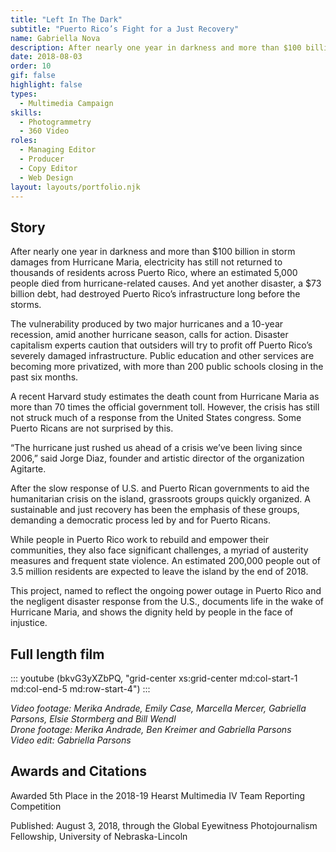 ```yaml
---
title: "Left In The Dark"
subtitle: "Puerto Rico’s Fight for a Just Recovery"
name: Gabriella Nova
description: After nearly one year in darkness and more than $100 billion in storm damages from Hurricane Maria, electricity has still not returned to thousands of residents across Puerto Rico, where an estimated 5,000 people died from hurricane-related causes. And yet another disaster, a $73 billion debt, had destroyed Puerto Rico’s infrastructure long before the storms.
date: 2018-08-03
order: 10
gif: false
highlight: false
types:
  - Multimedia Campaign
skills:
  - Photogrammetry
  - 360 Video
roles:
  - Managing Editor
  - Producer
  - Copy Editor
  - Web Design
layout: layouts/portfolio.njk
---
```


<copy-wrap class="grid-center xs:grid-center md:grid-center">

## Story

After nearly one year in darkness and more than $100 billion in storm damages from Hurricane Maria, electricity has still not returned to thousands of residents across Puerto Rico, where an estimated 5,000 people died from hurricane-related causes. And yet another disaster, a $73 billion debt, had destroyed Puerto Rico’s infrastructure long before the storms.

The vulnerability produced by two major hurricanes and a 10-year recession, amid another hurricane season, calls for action. Disaster capitalism experts caution that outsiders will try to profit off Puerto Rico’s severely damaged infrastructure. Public education and other services are becoming more privatized, with more than 200 public schools closing in the past six months.

A recent Harvard study estimates the death count from Hurricane Maria as more than 70 times the official government toll. However, the crisis has still not struck much of a response from the United States congress. Some Puerto Ricans are not surprised by this.

“The hurricane just rushed us ahead of a crisis we’ve been living since 2006,” said Jorge Diaz, founder and artistic director of the organization Agitarte. 

After the slow response of U.S. and Puerto Rican governments to aid the humanitarian crisis on the island, grassroots groups quickly organized. A sustainable and just recovery has been the emphasis of these groups, demanding a democratic process led by and for Puerto Ricans. 

While people in Puerto Rico work to rebuild and empower their communities, they also face significant challenges, a myriad of austerity measures and frequent state violence. An estimated 200,000 people out of 3.5 million residents are expected to leave the island by the end of 2018.

This project, named to reflect the ongoing power outage in Puerto Rico and the negligent disaster response from the U.S., documents life in the wake of Hurricane Maria, and shows the dignity held by people in the face of injustice.

</copy-wrap>

<copy-wrap class="grid-center xs:grid-center md:grid-center">

  ## Full length film

</copy-wrap>

::: youtube (bkvG3yXZbPQ, "grid-center xs:grid-center md:col-start-1 md:col-end-5 md:row-start-4") :::

<div class="grid-center xs:grid-center md:row-start-4 md:col-start-5 md:col-end-6">
  <cite class="text-xs text-black dm:text-white inline-block leading-normal">Video footage: Merika Andrade, Emily Case, Marcella Mercer, Gabriella Parsons, Elsie Stormberg and Bill Wendl <br /> 
  Drone footage: Merika Andrade, Ben Kreimer and Gabriella Parsons <br />
  Video edit: Gabriella Parsons</cite>
</div>

<copy-wrap class="grid-center xs:grid-center md:grid-center">

## Awards and Citations

Awarded 5th Place in the 2018-19 Hearst Multimedia IV Team Reporting Competition

Published: August 3, 2018, through the Global Eyewitness Photojournalism Fellowship, University of Nebraska-Lincoln 

</copy-wrap>
